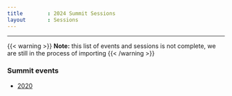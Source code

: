 ```yaml
---
title        : 2024 Summit Sessions
layout       : Sessions
---
```


---
{{< warning >}}
**Note:** this list of events and sessions is not complete, we are still in the process of importing
{{< /warning >}}


### Summit events

- [2020](2020)
